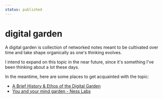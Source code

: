 ```yaml
---
status: published
---
```

# digital garden
A digital garden is collection of networked notes meant to be cultivated over time and take shape organically as one's thinking evolves. 

I intend to expand on this topic in the near future, since it's something I've been thinking about a lot these days. 

In the meantime, here are some places to get acquainted with the topic: 
- [A Brief History & Ethos of the Digital Garden](https://maggieappleton.com/garden-history)
-  [You and your mind garden - Ness Labs](https://nesslabs.com/mind-garden)
